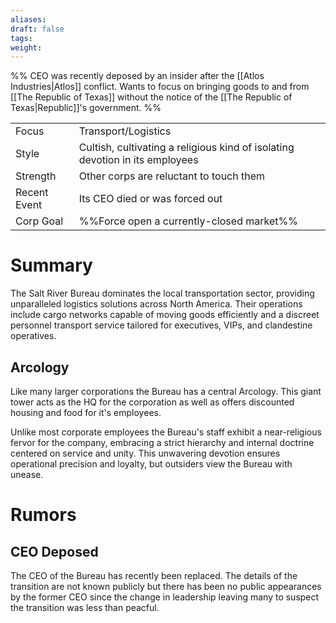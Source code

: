 ```yaml
---
aliases: 
draft: false
tags: 
weight:
---
```

%%
CEO was recently deposed by an insider after the [[Atlos Industries|Atlos]] conflict.
Wants to focus on bringing goods to and from [[The Republic of Texas]] without the notice of the [[The Republic of Texas|Republic]]'s government.
%%

|                                          |                                                                              |
| ---------------------------------------- | ---------------------------------------------------------------------------- |
| <span class="leftTH">Focus</span>        | Transport/Logistics                                                          |
| <span class="leftTH">Style</span>        | Cultish, cultivating a religious kind of isolating devotion in its employees |
| <span class="leftTH">Strength</span>     | Other corps are reluctant to touch them                                      |
| <span class="leftTH">Recent Event</span> | Its CEO died or was forced out                                               |
| <span class="leftTH">Corp Goal</span>    | %%Force open a currently-closed market%%                                     |

# Summary

The Salt River Bureau dominates the local transportation sector, providing unparalleled logistics solutions across North America. Their operations include cargo networks capable of moving goods efficiently and a discreet personnel transport service tailored for executives, VIPs, and clandestine operatives.

## Arcology
Like many larger corporations the Bureau has a central Arcology. This giant tower acts as the HQ for the corporation as well as offers discounted housing and food for it's employees.

Unlike most corporate employees the Bureau's staff exhibit a near-religious fervor for the company, embracing a strict hierarchy and internal doctrine centered on service and unity. This unwavering devotion ensures operational precision and loyalty, but outsiders view the Bureau with unease.
# Rumors
## CEO Deposed
The CEO of the Bureau has recently been replaced. The details of the transition are not known publicly but there has been no public appearances by the former CEO since the change in leadership leaving many to suspect the transition was less than peacful.